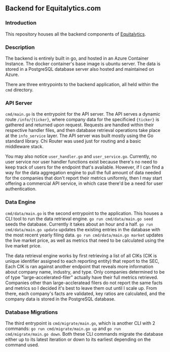 ## Backend for Equitalytics.com
### Introduction
This repository houses all the backend components of [Equitalytics](https://www.equitalytics.com). 

### Description
The backend is entirely built in go, and hosted in an Azure Container Instance. The docker container's base image is ubuntu server. The data is stored in a PostgreSQL database server also hosted and maintained on Azure.

There are three entrypoints to the backend application, all held within the `cmd` directory. 

### API Server
`cmd/main.go` is the entrypoint for the API server. The API serves a dynamic route `/info/{ticker}`, where company data for the specificied `{ticker}` is gathered and returned upon request. Requests are handled within their respective handler files, and then database retrieval operations take place at the `info_service` layer. The API server was built mostly using the Go standard library. Chi Router was used just for routing and a basic middleware stack. 

You may also notice `user_handler.go` and `user_service.go`. Currently, no user service nor user handler functions exist because there's no need to keep track of users for the endpoint that's available. However, if I can find a way for the data aggregation engine to pull the full amount of data needed for the companies that don't report their metrics uniformly, then I may start offering a commercial API service, in which case there'd be a need for user authentication.

### Data Engine
`cmd/data/main.go` is the second entrypoint to the application. This houses a CLI tool to run the data retrieval engine. `go run cmd/data/main.go seed` seeds the database. Currently it takes about an hour and a half. `go run cmd/data/main.go update` updates the existing entries in the database with the most recent yearly filing data. `go run cmd/data/main.go market` updates the live market price, as well as metrics that need to be calculated using the live market price. 

The data retrieval engine works by first retrieving a list of all CIKs (CIK is unique identifier assigned to each reporting entity) that report to the SEC, Each CIK is ran against another endpoint that reveals more information about company name, industry, and type. Only companies determined to be of type "large-accelerated-filer" actually have their full metrics retrieved. Companies other than large-accleratead filers do not report the same facts and metrics so I decided it's best to leave them out until I scale up. From there, each company's facts are validated, key ratios are calculated, and the company data is stored in the PostgreSQL database.

### Database Migrations
The third entrypoint is `cmd/migrate/main.go`, which is another CLI with 2 commands: `go run cmd/migrate/main.go up` and `go run cmd/migrate/main.go down`. Both these CLI commands migrate the database either up to its latest iteration or down to its earliest depending on the command used. 
